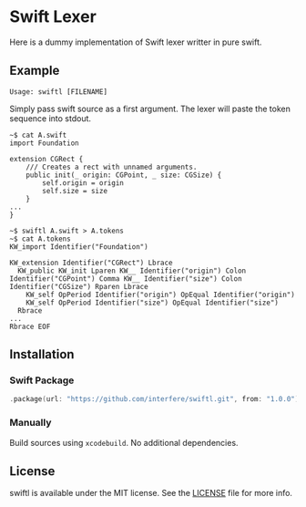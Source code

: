 # Swift Lexer

Here is a dummy implementation of Swift lexer writter in pure swift.

## Example
```
Usage: swiftl [FILENAME]
```
Simply pass swift source as a first argument. The lexer will paste the token sequence into stdout.

```
~$ cat A.swift
import Foundation

extension CGRect {
    /// Creates a rect with unnamed arguments.
    public init(_ origin: CGPoint, _ size: CGSize) {
        self.origin = origin
        self.size = size
    }
...
}

~$ swiftl A.swift > A.tokens
~$ cat A.tokens
KW_import Identifier("Foundation")

KW_extension Identifier("CGRect") Lbrace 
  KW_public KW_init Lparen KW__ Identifier("origin") Colon Identifier("CGPoint") Comma KW__ Identifier("size") Colon Identifier("CGSize") Rparen Lbrace
    KW_self OpPeriod Identifier("origin") OpEqual Identifier("origin")
    KW_self OpPeriod Identifier("size") OpEqual Identifier("size") 
  Rbrace 
...
Rbrace EOF
```

## Installation
### Swift Package
```swift
.package(url: "https://github.com/interfere/swiftl.git", from: "1.0.0")
```

### Manually
Build sources using `xcodebuild`. No additional dependencies.

## License 
swiftl is available under the MIT license. See the [LICENSE](https://github.com/interfere/swiftl/blob/master/LICENSE) file for more info.

